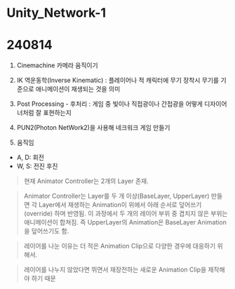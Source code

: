 # Unity_Network-1
# 240814
1. Cinemachine 카메라 움직이기
2. IK 역운동학(Inverse Kinematic)
: 플레이어나 적 캐릭터에 무기 장착시 무기를 기준으로 애니메이션이 재생되는 것을 의미

3. Post Processing - 후처리
: 게임 중 빛이나 직접광이나 간접광을 어떻게 디자이어너처럼 잘 표현하는지
4. PUN2(Photon NetWork2)을 사용해 네크워크 게임 만들기

5. 움직임
- A, D: 회전
- W, S: 전진 후진

> 현재 Animator Controller는 2개의 Layer 존재.

> Animator Controller는 Layer를 두 개 이상(BaseLayer, UpperLayer) 만들면 각 Layer에서 재생하는 Animation이 위에서 아래 순서로 덮어쓰기(override) 하며 반영됨.
이 과정에서 두 개의 레이어 부위 중 겹치지 않은 부위는 애니메이션이 합쳐짐. 즉 UpperLayer의 Animation은 BaseLayer Animation을 덮어쓰기도 함.

> 레이어를 나눈 이유는 더 적은 Animation Clip으로 다양한 경우에 대응하기 위해서.

> 레이어를 나누지 않았다면 뛰면서 재장전하는 새로운 Animation Clip을 제작해야 하기 때문